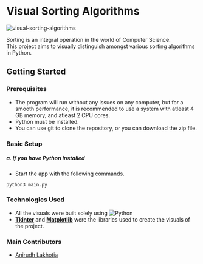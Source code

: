 # Visual Sorting Algorithms

![visual-sorting-algorithms](https://socialify.git.ci/anirudhlakhotia/visual-sorting-algorithms/image?description=1&descriptionEditable=Distinguish%20amongst%20various%20sorting%20algorithms%20in%20Python%20visually&font=Raleway&language=1&name=1&owner=1&pattern=Solid&theme=Light)

Sorting is an integral operation in the world of Computer Science.  
This project aims to visually distinguish amongst various sorting algorithms in Python.

## Getting Started

### Prerequisites

- The program will run without any issues on any computer, but for a smooth performance, it is recommended to use a system with atleast 4 GB memory, and atleast 2 CPU cores.
- Python must be installed.
- You can use git to clone the repository, or you can download the zip file.

### Basic Setup

##### a. If you have Python installed

- Start the app with the following commands.

```
python3 main.py
```



### Technologies Used

- All the visuals were built solely using ![Python](https://img.shields.io/badge/python-%2314354C.svg?style=for-the-badge&logo=python&logoColor=white) 
- [**Tkinter**](https://docs.python.org/3/library/tkinter.html) and [**Matplotlib**](https://matplotlib.org/) were the libraries used to create the visuals of the project.


### Main Contributors
 - [Anirudh Lakhotia](https://github.com/anirudhlakhotia/)
